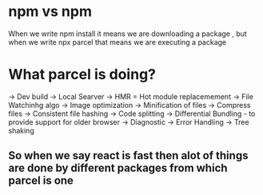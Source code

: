 # npm vs npm 
When we write npm install it means we are downloading a package , but when we write npx parcel that means we are executing a package

# What parcel is doing?
-> Dev build
-> Local Searver
-> HMR = Hot module replacemement
-> File Watchinhg algo
-> Image optimization
-> Minification of files
-> Compress files
-> Consistent file hashing
-> Code splitting
-> Differential Bundling - to provide support for older browser
-> Diagnostic
-> Error Handling
-> Tree shaking

## So when we say react is fast then alot of things are done by different packages from which parcel is one